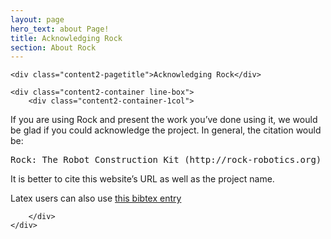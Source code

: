 ```yaml
---
layout: page
hero_text: about Page!
title: Acknowledging Rock
section: About Rock
---
```


<div class="content2">

    <div class="content2-pagetitle">Acknowledging Rock</div>

    <div class="content2-container line-box">
        <div class="content2-container-1col">



<p>If you are using Rock and present the work you&rsquo;ve done using it, we would be
glad if you could acknowledge the project. In general, the citation would be:</p>

<pre>
Rock: The Robot Construction Kit (http://rock-robotics.org)
</pre>

<p>It is better to cite this website&rsquo;s URL as well as the project name.</p>

<p>Latex users can also use <a href="rock.bib">this bibtex entry</a></p>



        </div>
    </div>
</div>
